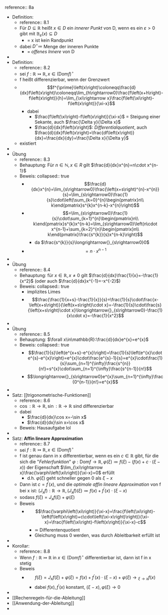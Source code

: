reference:: 8a

- Definition:
	- reference:: 8.1
	- Für $D\subseteq\mathbb{R}$ heißt $x\in D$ ein *innerer Punkt* von D, wenn es ein $\varepsilon>0$ gibt mit $\mathbb{B}_{e}\left(x\right)\subseteq D$
		- = x ist kein Randpunkt
	- dabei $D^{\circ}\coloneqq$ Menge der inneren Punkte
		- = *offenes Innere* von D
-
- Definition:
	- reference:: 8.2
	- sei $f:\mathbb{R}\rightarrowtail\mathbb{R},x\in\left(\text{Dom}f\right)^{\circ}$
	- f heißt differenzierbar, wenn der Grenzwert
	- $$f^{\prime}\left(x\right)\coloneqq\frac{d}{dx}f\left(x\right)\coloneqq\lim_{h\rightarrow0}\frac{f\left(x+h\right)-f\left(x\right)}{h}=\lim_{\xi\rightarrow x}\frac{f\left(\xi\right)-f\left(x\right)}{\xi-x}$$
		- dabei
			- $\frac{f\left(\xi\right)-f\left(x\right)}{\xi-x}$ = Steigung einer Sekante, auch $\frac{\Delta y}{\Delta x}$
			- $\frac{d}{dx}f\left(x\right)$: *Differentialquotient*, auch $\frac{d}{dx}f\left(x\right)=\frac{df\left(x\right)}{dx}=\frac{dx}{dy}=\frac{\Delta x}{\Delta y}$
	- existiert
-
- Übung
	- reference:: 8.3
	- Behauptung: Für $n\in\mathbb{N},x\in R$ gilt $\frac{d}{dx}x^{n}=n\cdot x^{n-1}$
	- Beweis:
	  collapsed:: true
		- $$\frac{d}{dx}x^{n}=\lim_{s\rightarrow0}\frac{\left(x+s\right)^{n}-x^{n}}{s}=\lim_{s\rightarrow0}\frac{1}{s}\cdot\left(\sum_{k=0}^{n}\begin{pmatrix}n\\ k\end{pmatrix}s^{k}x^{n-k}-x^{n}\right)$$
		- $$=\lim_{s\rightarrow0}\frac{1}{s}\cdot\sum_{k=1}^{n}\begin{pmatrix}n\\ k\end{pmatrix}s^{k}x^{n-k}=\lim_{s\rightarrow0}\left(n\cdot x^{n-1}+\sum_{k=2}^{n}\begin{pmatrix}n\\ k\end{pmatrix}\frac{s^{k}}{s}x^{n-k}\right)$$
			- da $\frac{s^{k}}{s}\longrightarrow{}_{s\rightarrow0}0$
		- $$=n\cdot x^{n-1}$$
-
- Übung
	- reference:: 8.4
	- Behauptung: für $x\in\mathbb{R},x\neq0$ gilt $\frac{d}{dx}\frac{1}{x}=-\frac{1}{x^2}$ (oder auch $\frac{d}{dx}x^{-1}=-x^{-2}$)
	- Beweis:
	  collapsed:: true
		- implizites Limes
		- $$\frac{\frac{1}{x+s}-\frac{1}{x}}{s}=\frac{1}{s}\cdot\frac{x-\left(x+s\right)}{\left(x+s\right)\cdot x}=-\frac{1}{s}\cdot\frac{s}{\left(x+s\right)\cdot x}\longrightarrow{}_{s\rightarrow0}-\frac{1}{x\cdot x}=-\frac{1}{x^2}$$
-
- Übung
	- reference:: 8.5
	- Behauptung: $\forall x\in\mathbb{R}:\frac{d}{dx}e^{x}=e^{x}$
	- Beweis:
	  collapsed:: true
		- $$\frac{1}{s}\left(e^{x+s}-e^{x}\right)=\frac{1}{s}\left(e^{x}\cdot e^{s}-e^{x}\right)=e^{x}\cdot\frac{e^{s}-1}{s}=e^{x}\cdot\frac{1}{s}\sum_{n=1}^{\infty}\frac{s^{n}}{n!}=s^{x}\cdot\sum_{n=1}^{\infty}\frac{s^{n-1}}{n!}$$
		- $$\longrightarrow{}_{s\rightarrow0}e^{x}\sum_{n=1}^{\infty}\frac{0^{n-1}}{n!}=e^{x}$$
-
- Satz: [[trigonometrische-Funktionen]]
	- reference:: 8.6
	- $\cos:\mathbb{R}\rightarrow\mathbb{R},\sin:\mathbb{R}\rightarrow\mathbb{R}$ sind differenzierbar
	- dabei
		- $\frac{d}{dx}\cos x=-\sin x$
		- $\frac{d}{dx}\sin x=\cos x$
	- Beweis: Hausaufgabe lol
-
- Satz: **Affin lineare Approximation**
	- reference:: 8.7
	- sei $f:\mathbb{R}\rightarrowtail\mathbb{R},x\in\left(\text{Dom}f\right)^{\circ}$
	- f ist genau dann in x differentierbar, wenn es ein $c\in\mathbb{R}$ gibt, für die sich die "*Fehlerfunktion*" $\varphi:\text{Dom}f\rightarrow\mathbb{R},\varphi\left(\xi\right)\coloneqq f\left(\xi\right)-\left(f\left(x\right)+c\cdot\left(\xi-x\right)\right)$ der Eigenschaft $\lim_{\xi\rightarrow x}\frac{\varphi\left(\xi\right)}{\xi-x}=0$ erfüllt
		- d.h. $\varphi\left(\xi\right)$ geht schneller gegen 0 als $\xi-x$
	- Dann ist $c=f^{\prime}\left(x\right)$, und die *optimale affin lineare Approximation* von f bei x ist: $\left(J_{x}f\right):\mathbb{R}\rightarrow\mathbb{R},\left(J_{x}f\right)\left(\xi\right)\coloneqq f\left(x\right)+f^{\prime}\left(x\right)\cdot\left(\xi-x\right)$
	- sodass $f\left(\xi\right)=J_{x}f\left(\xi\right)+\varphi\left(\xi\right)$
	- Beweis
		- $$\frac{\varphi\left(\xi\right)}{\xi-x}=\frac{f\left(\xi\right)-\left(f\left(x\right)+c\cdot\left(\xi-x\right)\right)}{\xi-x}=\frac{f\left(\xi\right)-f\left(x\right)}{\xi-x}-c$$
			- ≃ Differentenquotient
			- Gleichung muss 0 werden, was durch Ableitbarkeit erfüllt ist
-
- Korollar:
	- reference:: 8.8
	- Wenn $f:\mathbb{R}\rightarrowtail\mathbb{R}$ in $x\in\left(\text{Dom}f\right)^{\circ}$ differentierbar ist, dann ist f in x stetig
	- Beweis
		- $$f\left(\xi\right)=J_{x}f\left(\xi\right)+\varphi\left(\xi\right)=f\left(x\right)+f^{\prime}\left(x\right)\cdot\left(\xi-x\right)+\varphi\left(\xi\right)\longrightarrow{}_{\xi\rightarrow x}f\left(x\right)$$
			- dabei $f\left(x\right),f^{\prime}\left(x\right)$ konstant, $\left(\xi-x\right),\varphi\left(\xi\right)\longrightarrow{}0$
-
- [[Rechenregeln-für-die-Ableitung]]
- [[Anwendung-der-Ableitung]]
-